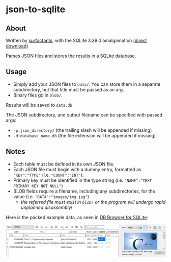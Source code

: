 # json-to-sqlite
## About
Written by [surfactants](github.com/surfactants), with the SQLite 3.38.0 amalgamation [(direct download)](https://www.sqlite.org/2022/sqlite-amalgamation-3380000.zip)

Parses JSON files and stores the results in a SQLite database.

## Usage
- Simply add your JSON files to `data/`. You can store them in a separate subdirectory, but that title must be passed as an arg.
- Binary files go in `blob/`.

Results will be saved to `data.db`

The JSON subdirectory, and output filename can  be specified with passed args:
- `-p:json_directory/` (the trailing slash will be appended if missing)
- `-d:database_name.db` (the file extension will be appended if missing)

## Notes
- Each table must be defined in its own JSON file.
- Each JSON file must begin with a dummy entry, formatted as `"KEY":"TYPE"` (i.e. `"COUNT":"INT"`).
- Primary key must be identified in the type string (i.e. `"NAME":"TEXT PRIMARY KEY NOT NULL"`)
- BLOB fields require a filename, including any subdirectories, for the value (i.e. `"DATA":"images/img.jpg"`)
	- *the referred file must exist in `blob/` or the program will undergo rapid unplanned disassembly!*

Here is the packed example data, as seen in [DB Browser for SQLite](sqlitebrowser/sqlitebrowser):

![a screenshot from DB Browser, showing a single entry in a BOOKS table which matches the data found in example.json](https://github.com/surfactants/json-to-sqlite/blob/main/example.png)
